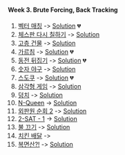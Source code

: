 #### Week 3. Brute Forcing, Back Tracking
1.  [벡터 매칭](https://www.acmicpc.net/problem/1007) -> [Solution](https://github.com/JoonHyeok-hozy-Kim/algorithm_study/blob/main/BaekJoon/Solutions/Week3/Sol_A_220927_1007.py) :broken_heart:
2.  [체스판 다시 칠하기](https://www.acmicpc.net/problem/1018) -> [Solution](https://github.com/JoonHyeok-hozy-Kim/algorithm_study/blob/main/BaekJoon/Solutions/Week3/Sol_B_220927_1018.py)
3.  [고층 건물](https://www.acmicpc.net/problem/1027) -> [Solution](https://github.com/JoonHyeok-hozy-Kim/algorithm_study/blob/main/BaekJoon/Solutions/Week3/Sol_C_220927_1027.py)
4.  [가르침](https://www.acmicpc.net/problem/1062) -> [Solution](https://github.com/JoonHyeok-hozy-Kim/algorithm_study/blob/main/BaekJoon/Solutions/Week3/Sol_D_220928_1062.py) :broken_heart:
5.  [동전 뒤집기](https://www.acmicpc.net/problem/1285) -> [Solution](https://github.com/JoonHyeok-hozy-Kim/algorithm_study/blob/main/BaekJoon/Solutions/Week3/Sol_E_220928_1285_cheat.py) :broken_heart:
6.  [숫자 야구](https://www.acmicpc.net/problem/2503) -> [Solution](https://github.com/JoonHyeok-hozy-Kim/algorithm_study/blob/main/BaekJoon/Solutions/Week3/Sol_F_220929_2503.py)
7.  [스도쿠](https://www.acmicpc.net/problem/2580) -> [Solution](https://github.com/JoonHyeok-hozy-Kim/algorithm_study/blob/main/BaekJoon/Solutions/Week3/Sol_G_220929_2580_cheated.py) :broken_heart:
8.  [삼각형 게임](https://www.acmicpc.net/problem/4658) -> [Solution](https://github.com/JoonHyeok-hozy-Kim/algorithm_study/blob/main/BaekJoon/Solutions/Week3/Sol_H_220929_4658.py)
9.  [덩치](https://www.acmicpc.net/problem/7568) -> [Solution](https://github.com/JoonHyeok-hozy-Kim/algorithm_study/blob/main/BaekJoon/Solutions/Week3/Sol_I_220930_7568.py)
10. [N-Queen](https://www.acmicpc.net/problem/9663) -> [Solution](https://github.com/JoonHyeok-hozy-Kim/algorithm_study/blob/main/BaekJoon/Solutions/Week3/Sol_J_221001_9663.py)
11. [외판원 순회 2](https://www.acmicpc.net/problem/10971) -> [Solution](https://github.com/JoonHyeok-hozy-Kim/algorithm_study/blob/main/BaekJoon/Solutions/Week3/Sol_K_221001_10971.py)
12. [2-SAT - 1](https://www.acmicpc.net/problem/11277) -> [Solution](https://github.com/JoonHyeok-hozy-Kim/algorithm_study/blob/main/BaekJoon/Solutions/Week3/Sol_L_221001_11277.py)
13. [불 끄기](https://www.acmicpc.net/problem/15686) -> [Solution](https://github.com/JoonHyeok-hozy-Kim/algorithm_study/blob/main/BaekJoon/Solutions/Week3/Sol_M_221002_14939_cheated.py)
14. [치킨 배달](https://www.acmicpc.net/problem/14939) -> 
15. [복면산?!](https://www.acmicpc.net/problem/15811) -> [Solution](https://github.com/JoonHyeok-hozy-Kim/algorithm_study/blob/main/BaekJoon/Solutions/Week3/)
